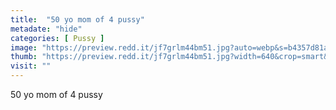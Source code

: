 ```yaml
---
title:  "50 yo mom of 4 pussy"
metadate: "hide"
categories: [ Pussy ]
image: "https://preview.redd.it/jf7grlm44bm51.jpg?auto=webp&s=b4357d81ab79c281d907d9575e9bd8e124fe3596"
thumb: "https://preview.redd.it/jf7grlm44bm51.jpg?width=640&crop=smart&auto=webp&s=e8380fef04abfc4f16654a7e5d4fe5c8fde4f086"
visit: ""
---
```

50 yo mom of 4 pussy
